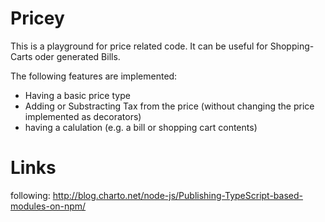 # Pricey

This is a playground for price related code. It can be useful for Shopping-Carts oder generated Bills.

The following features are implemented:
* Having a basic price type
* Adding or Substracting Tax from the price (without changing the price implemented as decorators)
* having a calulation (e.g. a bill or shopping cart contents)

# Links
following: http://blog.charto.net/node-js/Publishing-TypeScript-based-modules-on-npm/
